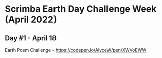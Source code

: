 # Scrimba Earth Day Challenge Week (April 2022)

## Day #1 - April 18

Earth Poem Challenge - https://codepen.io/AlyceW/pen/XWVoEWW
